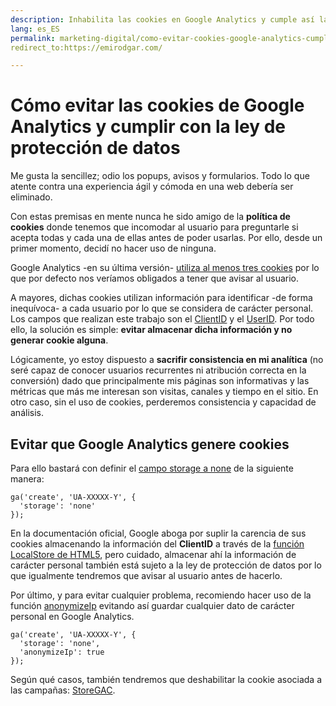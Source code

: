 ```yaml
---
description: Inhabilita las cookies en Google Analytics y cumple así la normativa de la GDPR/RGPD sin necesidad de acciones adicionales
lang: es_ES
permalink: marketing-digital/como-evitar-cookies-google-analytics-cumplir-ley-proteccion-datos
redirect_to:https://emirodgar.com/

---
```


# Cómo evitar las cookies de Google Analytics y cumplir con la ley de protección de datos

Me gusta la sencillez; odio los popups, avisos y formularios. Todo lo que atente contra una experiencia ágil y cómoda en una web debería ser eliminado.

Con estas premisas en mente nunca he sido amigo de la **política de cookies** donde tenemos que incomodar al usuario para preguntarle si acepta todas y cada una de ellas antes de poder usarlas. Por ello, desde un primer momento, decidí no hacer uso de ninguna.

Google Analytics -en su última versión- [utiliza al menos tres cookies](https://developers.google.com/analytics/devguides/collection/analyticsjs/cookie-usage?hl=es-419) por lo que por defecto nos veríamos obligados a tener que avisar al usuario.

A mayores, dichas cookies utilizan información para identificar -de forma inequívoca- a cada usuario por lo que se considera de carácter personal. Los campos que realizan este trabajo son el [ClientID](https://developers.google.com/analytics/devguides/collection/analyticsjs/field-reference#clientId) y el [UserID](https://support.google.com/analytics/answer/3123662?hl=es). Por todo ello, la solución es simple: **evitar almacenar dicha información y no generar cookie alguna**.

Lógicamente, yo estoy dispuesto a **sacrifir consistencia en mi analítica** (no seré capaz de conocer usuarios recurrentes ni atribución correcta en la conversión) dado que principalmente mis páginas son informativas y las métricas que más me interesan son visitas, canales y tiempo en el sitio. En otro caso, sin el uso de cookies, perderemos consistencia y capacidad de análisis.

## Evitar que Google Analytics genere cookies

Para ello bastará con definir el [campo storage a none](https://developers.google.com/analytics/devguides/collection/analyticsjs/cookies-user-id#disabling_cookies) de la siguiente manera:

```
ga('create', 'UA-XXXXX-Y', {
  'storage': 'none'
});
```

En la documentación oficial, Google aboga por suplir la carencia de sus cookies almacenando la información del **ClientID** a través de la [función LocalStore de HTML5](https://developer.mozilla.org/es/docs/Web/API/Window/localStorage), pero cuidado, almacenar ahí la información de carácter personal también está sujeto a la ley de protección de datos por lo que igualmente tendremos que avisar al usuario antes de hacerlo.

Por último, y para evitar cualquier problema, recomiendo hacer uso de la función [anonymizeIp](https://developers.google.com/analytics/devguides/collection/analyticsjs/field-reference?hl=en#anonymizeIp) evitando así guardar cualquier dato de carácter personal en Google Analytics.

```
ga('create', 'UA-XXXXX-Y', {
  'storage': 'none',
  'anonymizeIp': true
});
```

Según qué casos, también tendremos que deshabilitar la cookie asociada a las campañas: [StoreGAC](https://developers.google.com/analytics/devguides/collection/analyticsjs/field-reference?hl=en#storeGac).
<!--stackedit_data:
eyJoaXN0b3J5IjpbLTExMDgxNjM2NDRdfQ==
-->
